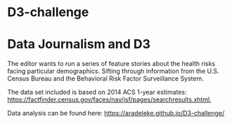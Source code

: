 # D3-challenge
# Data Journalism and D3

The editor wants to run a series of feature stories about the health risks facing particular demographics. Sifting through information from the U.S. Census Bureau and the Behavioral Risk Factor Surveillance System.

The data set included is based on 2014 ACS 1-year estimates: https://factfinder.census.gov/faces/nav/jsf/pages/searchresults.xhtml, 
 
Data analysis can be found here:  https://aradeleke.github.io/D3-challenge/
